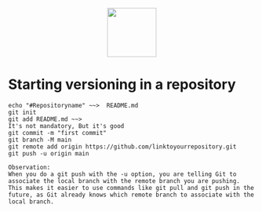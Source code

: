 <p align="center">
  <img src="https://cdn.jsdelivr.net/gh/devicons/devicon/icons/git/git-original.svg" width="100" height="100" />
</p>

# Starting versioning in a repository

````
echo "#Repositoryname" ~~>  README.md
git init
git add README.md ~~> 
It's not mandatory, But it's good
git commit -m "first commit"
git branch -M main 
git remote add origin https://github.com/linktoyourrepository.git
git push -u origin main

Observation:
When you do a git push with the -u option, you are telling Git to associate the local branch with the remote branch you are pushing. This makes it easier to use commands like git pull and git push in the future, as Git already knows which remote branch to associate with the local branch.
````

